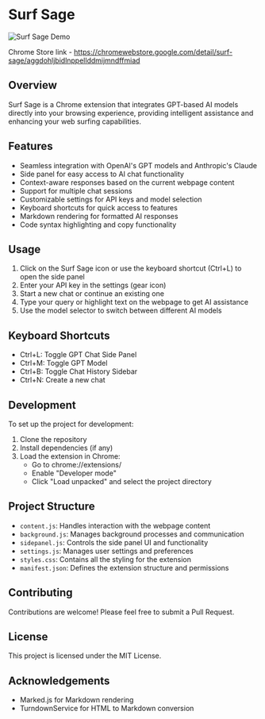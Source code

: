 # Surf Sage

![Surf Sage Demo](media/demo.gif)

Chrome Store link - https://chromewebstore.google.com/detail/surf-sage/aggdohljbidlnppellddmijmndffmiad

## Overview

Surf Sage is a Chrome extension that integrates GPT-based AI models directly into your browsing experience, providing intelligent assistance and enhancing your web surfing capabilities.

## Features

- Seamless integration with OpenAI's GPT models and Anthropic's Claude
- Side panel for easy access to AI chat functionality
- Context-aware responses based on the current webpage content
- Support for multiple chat sessions
- Customizable settings for API keys and model selection
- Keyboard shortcuts for quick access to features
- Markdown rendering for formatted AI responses
- Code syntax highlighting and copy functionality

## Usage

1. Click on the Surf Sage icon or use the keyboard shortcut (Ctrl+L) to open the side panel
2. Enter your API key in the settings (gear icon)
3. Start a new chat or continue an existing one
4. Type your query or highlight text on the webpage to get AI assistance
5. Use the model selector to switch between different AI models

## Keyboard Shortcuts

- Ctrl+L: Toggle GPT Chat Side Panel
- Ctrl+M: Toggle GPT Model
- Ctrl+B: Toggle Chat History Sidebar
- Ctrl+N: Create a new chat

## Development

To set up the project for development:

1. Clone the repository
2. Install dependencies (if any)
3. Load the extension in Chrome:
   - Go to chrome://extensions/
   - Enable "Developer mode"
   - Click "Load unpacked" and select the project directory

## Project Structure

- `content.js`: Handles interaction with the webpage content
- `background.js`: Manages background processes and communication
- `sidepanel.js`: Controls the side panel UI and functionality
- `settings.js`: Manages user settings and preferences
- `styles.css`: Contains all the styling for the extension
- `manifest.json`: Defines the extension structure and permissions

## Contributing

Contributions are welcome! Please feel free to submit a Pull Request.

## License

This project is licensed under the MIT License.

## Acknowledgements

- Marked.js for Markdown rendering
- TurndownService for HTML to Markdown conversion
